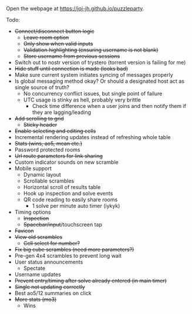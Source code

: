 Open the webpage at https://joj-jh.github.io/puzzleparty.

Todo:
- ~~Connect/disconnect button logic~~
  - ~~Leave room option~~
  - ~~Only show when valid inputs~~
  - ~~Validation highlighting (ensuring username is not blank)~~
  - ~~Store username from previous sessions~~
- Switch out to nostr version of trystero (torrent version is failing for me)
- ~~Hide stuff until connection is made (looks bad)~~
- Make sure current system initiates syncing of messages properly
- Is global messaging method okay? Or should a designated host act as single source of truth?
  - No concurrency conflict issues, but single point of failure
  - UTC usage is stinky as hell, probably very brittle
    - Check time difference when a user joins and then notify them if they are lagging/leading
- ~~Add scrolling to grid~~
  - ~~Sticky header~~
- ~~Enable selecting and editing cells~~
- Incremental rendering updates instead of refreshing whole table
- ~~Stats (wins, ao5, mean etc.)~~
- Password protected rooms
- ~~Url route parameters for link sharing~~
- Custom indicator sounds on new scramble
- Mobile support
  - Dynamic layout
  - Scrollable scrambles
  - Horizontal scroll of results table
  - Hook up inspection and solve events
  - QR code reading to easily share rooms
    - 1 solve per minute auto timer (iykyk)
- Timing options
  - ~~Inspection~~
  - ~~Spacebar/input~~/touchscreen tap
- ~~Favicon~~
- ~~View old scrambles~~
  - ~~Cell select for number?~~
- ~~Fix big cube scrambles (need more parameters?)~~
- Pre-gen 4x4 scrambles to prevent long wait
- User status announcements
  - Spectate
- Username updates
- ~~Prevent entry/timing after solve already entered (in main timer)~~
- ~~Single not updating correctly~~
- Best ao5/12 summaries on click
- ~~More stats (mo3)~~
  - Wins